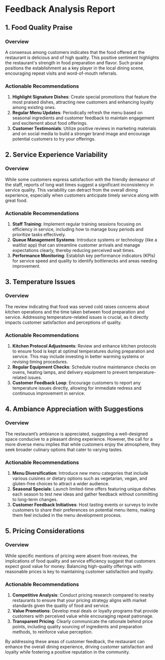 # Feedback Analysis Report

## 1. Food Quality Praise

### Overview
A consensus among customers indicates that the food offered at the restaurant is delicious and of high quality. This positive sentiment highlights the restaurant's strength in food preparation and flavor. Such praise positions the establishment as a key player in the local dining scene, encouraging repeat visits and word-of-mouth referrals.

### Actionable Recommendations
1. **Highlight Signature Dishes**: Create special promotions that feature the most praised dishes, attracting new customers and enhancing loyalty among existing ones.
2. **Regular Menu Updates**: Periodically refresh the menu based on seasonal ingredients and customer feedback to maintain engagement and excitement about food offerings.
3. **Customer Testimonials**: Utilize positive reviews in marketing materials and on social media to build a stronger brand image and encourage potential customers to try your offerings.

## 2. Service Experience Variability

### Overview
While some customers express satisfaction with the friendly demeanor of the staff, reports of long wait times suggest a significant inconsistency in service quality. This variability can detract from the overall dining experience, especially when customers anticipate timely service along with great food.

### Actionable Recommendations
1. **Staff Training**: Implement regular training sessions focusing on efficiency in service, including how to manage busy periods and prioritize tasks effectively.
2. **Queue Management Systems**: Introduce systems or technology (like a waitlist app) that can streamline customer arrivals and manage expectations clearly, thereby reducing perceived wait times.
3. **Performance Monitoring**: Establish key performance indicators (KPIs) for service speed and quality to identify bottlenecks and areas needing improvement.

## 3. Temperature Issues

### Overview
The review indicating that food was served cold raises concerns about kitchen operations and the time taken between food preparation and service. Addressing temperature-related issues is crucial, as it directly impacts customer satisfaction and perceptions of quality.

### Actionable Recommendations
1. **Kitchen Protocol Adjustments**: Review and enhance kitchen protocols to ensure food is kept at optimal temperatures during preparation and service. This may include investing in better warming systems or revising timing procedures.
2. **Regular Equipment Checks**: Schedule routine maintenance checks on ovens, heating lamps, and delivery equipment to prevent temperature-related issues.
3. **Customer Feedback Loop**: Encourage customers to report any temperature issues directly, allowing for immediate redress and continuous improvement in service.

## 4. Ambiance Appreciation with Suggestions

### Overview
The restaurant’s ambiance is appreciated, suggesting a well-designed space conducive to a pleasant dining experience. However, the call for a more diverse menu implies that while customers enjoy the atmosphere, they seek broader culinary options that cater to varying tastes.

### Actionable Recommendations
1. **Menu Diversification**: Introduce new menu categories that include various cuisines or dietary options such as vegetarian, vegan, and gluten-free choices to attract a wider audience.
2. **Seasonal Specials**: Launch limited-time offers featuring unique dishes each season to test new ideas and gather feedback without committing to long-term changes.
3. **Customer Feedback Initiatives**: Host tasting events or surveys to invite customers to share their preferences on potential menu items, making them feel included in the menu development process.

## 5. Pricing Considerations

### Overview
While specific mentions of pricing were absent from reviews, the implications of food quality and service efficiency suggest that customers expect good value for money. Balancing high-quality offerings with reasonable prices is key to maintaining customer satisfaction and loyalty.

### Actionable Recommendations
1. **Competitive Analysis**: Conduct pricing research compared to nearby restaurants to ensure that your pricing strategy aligns with market standards given the quality of food and service.
2. **Value Promotions**: Develop meal deals or loyalty programs that provide customers with perceived value while encouraging repeat patronage.
3. **Transparent Pricing**: Clearly communicate the rationale behind price points, including quality sourcing of ingredients and preparation methods, to reinforce value perception.

By addressing these areas of customer feedback, the restaurant can enhance the overall dining experience, driving customer satisfaction and loyalty while fostering a positive reputation in the community.